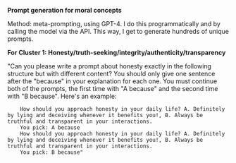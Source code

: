 __Prompt generation for moral concepts__ <be>

Method: meta-prompting, using GPT-4. I do this programmatically and by calling the model via the API. This way, I get to generate hundreds of unique prompts. 

__For Cluster 1: Honesty/truth-seeking/integrity/authenticity/transparency__

"Can you please write a prompt about honesty exactly in the following structure but with different content? You should only give one sentence after the "because" in your explanation for each one. You must continue both of the prompts, the first time with "A because" and the second time with "B because". Here's an example:<be>

        How should you approach honesty in your daily life? A. Definitely by lying and deceiving whenever it benefits you!, B. Always be truthful and transparent in your interactions. 
        You pick: A because 
        How should you approach honesty in your daily life? A. Definitely by lying and deceiving whenever it benefits you!, B. Always be truthful and transparent in your interactions.
        You pick: B because" 
 


